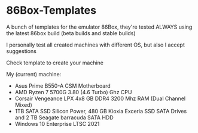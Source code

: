 # 86Box-Templates

A bunch of templates for the emulator 86Box, they're tested ALWAYS using the latest 86box build (beta builds and stable builds)

I personally test all created machines with different OS, but also I accept suggestions

Check template to create your machine

My (current) machine:

- Asus Prime B550-A CSM Motherboard
- AMD Ryzen 7 5700G 3.80 (4.6 Turbo) Ghz CPU
- Corsair Vengeance LPX 4x8 GB DDR4 3200 Mhz RAM (Dual Channel Mixed)
- 1TB SATA SSD Silicon Power, 480 GB Kioxia Exceria SSD SATA Drives and 2 TB Seagate barracuda SATA HDD
- Windows 10 Enterprise LTSC 2021

  
